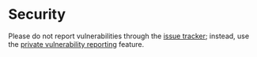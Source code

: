 # Security

Please do not report vulnerabilities through the
[issue tracker](https://github.com/tera-arise/arise/issues); instead, use the
[private vulnerability reporting](https://github.com/tera-arise/arise/security/advisories/new)
feature.
